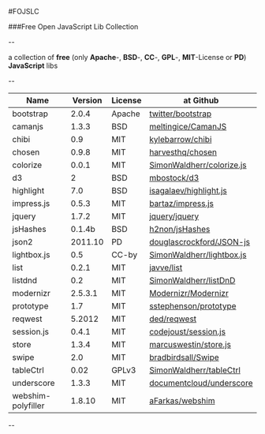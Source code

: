 #FOJSLC

###Free Open JavaScript Lib Collection  

--

a collection of **free** (only **Apache**-, **BSD**-, **CC**-, **GPL**-, **MIT**-License  or **PD**) **JavaScript** libs  

--

Name               | Version | License | at Github
-------------------|---------|---------|-----------
bootstrap          | 2.0.4   | Apache  | [twitter/bootstrap](https://github.com/twitter/bootstrap)
camanjs            | 1.3.3   | BSD     | [meltingice/CamanJS](https://github.com/meltingice/CamanJS)
chibi              | 0.9     | MIT     | [kylebarrow/chibi](https://github.com/kylebarrow/chibi)
chosen             | 0.9.8   | MIT     | [harvesthq/chosen](https://github.com/harvesthq/chosen)
colorize           | 0.0.1   | MIT     | [SimonWaldherr/colorize.js](https://github.com/SimonWaldherr/colorize.js)
d3                 | 2       | BSD     | [mbostock/d3](https://github.com/mbostock/d3)
highlight          | 7.0     | BSD     | [isagalaev/highlight.js](https://github.com/isagalaev/highlight.js)
impress.js         | 0.5.3   | MIT     | [bartaz/impress.js](https://github.com/bartaz/impress.js)
jquery             | 1.7.2   | MIT     | [jquery/jquery](https://github.com/jquery/jquery)
jsHashes           | 0.1.4b  | BSD     | [h2non/jsHashes](https://github.com/h2non/jsHashes)
json2              | 2011.10 | PD      | [douglascrockford/JSON-js](https://github.com/douglascrockford/JSON-js)
lightbox.js        | 0.5     | CC-by   | [SimonWaldherr/lightbox.js](https://github.com/SimonWaldherr/lightbox.js)
list               | 0.2.1   | MIT     | [javve/list](https://github.com/javve/list)
listdnd            | 0.2     | MIT     | [SimonWaldherr/listDnD](https://github.com/SimonWaldherr/listDnD)
modernizr          | 2.5.3.1 | MIT     | [Modernizr/Modernizr](https://github.com/Modernizr/Modernizr)
prototype          | 1.7     | MIT     | [sstephenson/prototype](https://github.com/sstephenson/prototype)
reqwest            | 5.2012  | MIT     | [ded/reqwest](https://github.com/ded/reqwest)
session.js         | 0.4.1   | MIT     | [codejoust/session.js](https://github.com/codejoust/session.js)
store              | 1.3.4   | MIT     | [marcuswestin/store.js](https://github.com/marcuswestin/store.js)
swipe              | 2.0     | MIT     | [bradbirdsall/Swipe](https://github.com/bradbirdsall/Swipe)
tableCtrl          | 0.02    | GPLv3   | [SimonWaldherr/tableCtrl](https://github.com/SimonWaldherr/tableCtrl)
underscore         | 1.3.3   | MIT     | [documentcloud/underscore](https://github.com/documentcloud/underscore)
webshim-polyfiller | 1.8.10  | MIT     | [aFarkas/webshim](https://github.com/aFarkas/webshim)

--
